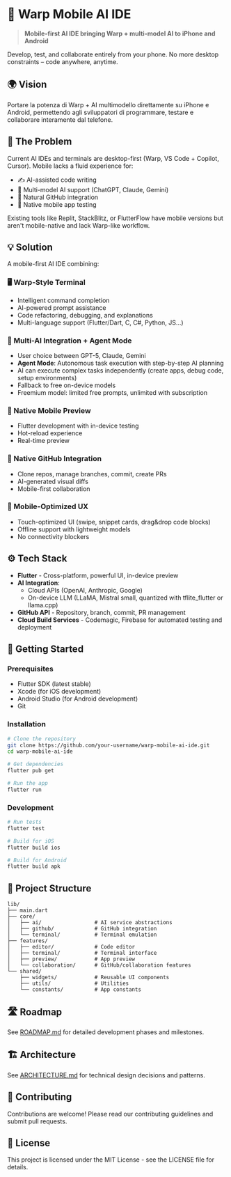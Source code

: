 # 📱 Warp Mobile AI IDE

> **Mobile-first AI IDE bringing Warp + multi-model AI to iPhone and Android**

Develop, test, and collaborate entirely from your phone. No more desktop constraints – code anywhere, anytime.

## 🌍 Vision

Portare la potenza di Warp + AI multimodello direttamente su iPhone e Android, permettendo agli sviluppatori di programmare, testare e collaborare interamente dal telefone.

## 🔑 The Problem

Current AI IDEs and terminals are desktop-first (Warp, VS Code + Copilot, Cursor). Mobile lacks a fluid experience for:

- ✍️ AI-assisted code writing
- 🤖 Multi-model AI support (ChatGPT, Claude, Gemini)
- 🔗 Natural GitHub integration
- 📱 Native mobile app testing

Existing tools like Replit, StackBlitz, or FlutterFlow have mobile versions but aren't mobile-native and lack Warp-like workflow.

## 💡 Solution

A mobile-first AI IDE combining:

### 🖥️ Warp-Style Terminal
- Intelligent command completion
- AI-powered prompt assistance
- Code refactoring, debugging, and explanations
- Multi-language support (Flutter/Dart, C, C#, Python, JS...)

### 🤖 Multi-AI Integration + Agent Mode
- User choice between GPT-5, Claude, Gemini
- **Agent Mode**: Autonomous task execution with step-by-step AI planning
- AI can execute complex tasks independently (create apps, debug code, setup environments)
- Fallback to free on-device models
- Freemium model: limited free prompts, unlimited with subscription

### 📱 Native Mobile Preview
- Flutter development with in-device testing
- Hot-reload experience
- Real-time preview

### 🔗 Native GitHub Integration
- Clone repos, manage branches, commit, create PRs
- AI-generated visual diffs
- Mobile-first collaboration

### 📲 Mobile-Optimized UX
- Touch-optimized UI (swipe, snippet cards, drag&drop code blocks)
- Offline support with lightweight models
- No connectivity blockers

## ⚙️ Tech Stack

- **Flutter** - Cross-platform, powerful UI, in-device preview
- **AI Integration**:
  - Cloud APIs (OpenAI, Anthropic, Google)
  - On-device LLM (LLaMA, Mistral small, quantized with tflite_flutter or llama.cpp)
- **GitHub API** - Repository, branch, commit, PR management
- **Cloud Build Services** - Codemagic, Firebase for automated testing and deployment

## 🚀 Getting Started

### Prerequisites
- Flutter SDK (latest stable)
- Xcode (for iOS development)
- Android Studio (for Android development)
- Git

### Installation

```bash
# Clone the repository
git clone https://github.com/your-username/warp-mobile-ai-ide.git
cd warp-mobile-ai-ide

# Get dependencies
flutter pub get

# Run the app
flutter run
```

### Development

```bash
# Run tests
flutter test

# Build for iOS
flutter build ios

# Build for Android
flutter build apk
```

## 📁 Project Structure

```
lib/
├── main.dart
├── core/
│   ├── ai/                 # AI service abstractions
│   ├── github/             # GitHub integration
│   └── terminal/           # Terminal emulation
├── features/
│   ├── editor/             # Code editor
│   ├── terminal/           # Terminal interface
│   ├── preview/            # App preview
│   └── collaboration/      # GitHub/collaboration features
└── shared/
    ├── widgets/            # Reusable UI components
    ├── utils/              # Utilities
    └── constants/          # App constants
```

## 🛣️ Roadmap

See [ROADMAP.md](ROADMAP.md) for detailed development phases and milestones.

## 🏗️ Architecture

See [ARCHITECTURE.md](ARCHITECTURE.md) for technical design decisions and patterns.

## 🤝 Contributing

Contributions are welcome! Please read our contributing guidelines and submit pull requests.

## 📄 License

This project is licensed under the MIT License - see the LICENSE file for details.
